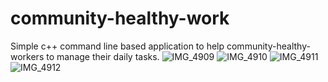 # community-healthy-work
Simple c++ command line based application to help community-healthy-workers to manage their daily tasks.
![IMG_4909](https://github.com/n-jabes/community-healthy-work/assets/79890508/abc6f42e-3dde-4dcf-a0da-c7ac449ec839)
![IMG_4910](https://github.com/n-jabes/community-healthy-work/assets/79890508/a59b0902-9dda-49dd-bb17-b328f0aae681)
![IMG_4911](https://github.com/n-jabes/community-healthy-work/assets/79890508/3373de00-386d-436f-9e0c-5bb471857aae)
![IMG_4912](https://github.com/n-jabes/community-healthy-work/assets/79890508/98768bec-cb7b-4ab4-ad11-4439d963a2e3)
